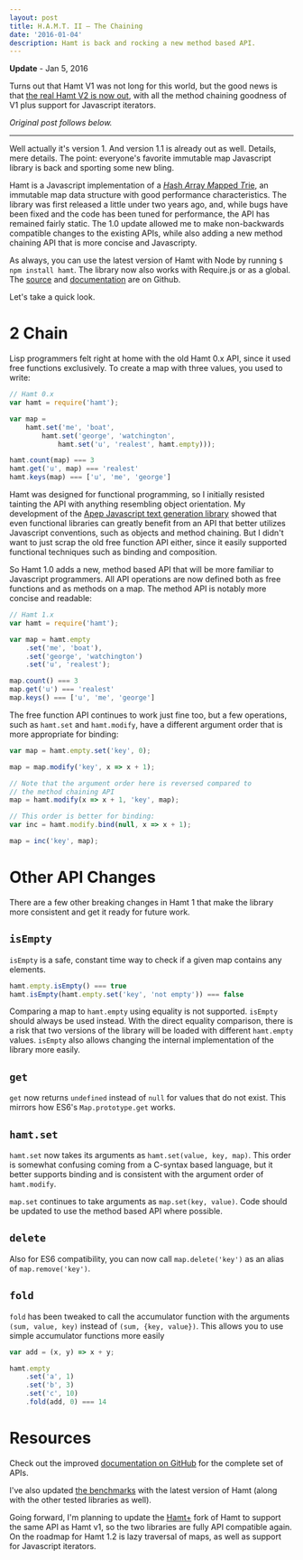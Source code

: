```yaml
---
layout: post
title: H.A.M.T. II – The Chaining
date: '2016-01-04'
description: Hamt is back and rocking a new method based API. 
---
```

**Update** - Jan 5, 2016

Turns out that Hamt V1 was not long for this world, but the good news is that [the real Hamt V2 is now out](/hamt-3-the-final-iteration/), with all the method chaining goodness of V1 plus support for Javascript iterators.

*Original post follows below.*

-----

Well actually it's version 1. And version 1.1 is already out as well. Details, mere details. The point: everyone's favorite immutable map Javascript library is back and sporting some new bling.

Hamt is a Javascript implementation of a [*H*ash *A*rray *M*apped *T*rie][hash-array-mapped-trie], an immutable map data structure with good performance characteristics. The library was first released a little under two years ago, and, while bugs have been fixed and the code has been tuned for performance, the API has remained fairly static. The 1.0 update allowed me to make non-backwards compatible changes to the existing APIs, while also adding a new method chaining API that is more concise and Javascripty.

As always, you can use the latest version of Hamt with Node by running `$ npm install hamt`. The library now also works with Require.js or as a global. The [source][src] and [documentation][] are on Github. 

Let's take a quick look.

# 2 Chain
Lisp programmers felt right at home with the old Hamt 0.x API, since it used free functions exclusively. To create a map with three values, you used to write:

```js
// Hamt 0.x
var hamt = require('hamt');

var map =
    hamt.set('me', 'boat',
        hamt.set('george', 'watchington',
            hamt.set('u', 'realest', hamt.empty)));

hamt.count(map) === 3
hamt.get('u', map) === 'realest'
hamt.keys(map) === ['u', 'me', 'george']
```

Hamt was designed for functional programming, so I initially resisted tainting the API with anything resembling object orientation. My development of the [Apep Javascript text generation library][apep] showed that even functional libraries can greatly benefit from an API that better utilizes Javascript conventions, such as objects and method chaining. But I didn't want to just scrap the old free function API either, since it easily supported functional techniques such as binding and composition.

So Hamt 1.0 adds a new, method based API that will be more familiar to Javascript programmers. All API operations are now defined both as free functions and as methods on a map. The method API is notably more concise and readable:

```js
// Hamt 1.x
var hamt = require('hamt');

var map = hamt.empty
    .set('me', 'boat'),
    .set('george', 'watchington')
    .set('u', 'realest');

map.count() === 3
map.get('u') === 'realest'
map.keys() === ['u', 'me', 'george']
```

The free function API continues to work just fine too, but a few operations, such as `hamt.set` and `hamt.modify`, have a different argument order that is more appropriate for binding:

```js
var map = hamt.empty.set('key', 0);

map = map.modify('key', x => x + 1);

// Note that the argument order here is reversed compared to
// the method chaining API 
map = hamt.modify(x => x + 1, 'key', map);

// This order is better for binding:
var inc = hamt.modify.bind(null, x => x + 1);

map = inc('key', map);
```

# Other API Changes
There are a few other breaking changes in Hamt 1 that make the library more consistent and get it ready for future work.

## `isEmpty`
`isEmpty` is a safe, constant time way to check if a given map contains any elements.

```js
hamt.empty.isEmpty() === true
hamt.isEmpty(hamt.empty.set('key', 'not empty')) === false
```

Comparing a map to `hamt.empty` using equality is not supported. `isEmpty` should always be used instead. With the direct equality comparison, there is a risk that two versions of the library will be loaded with different `hamt.empty` values. `isEmpty` also allows changing the internal implementation of the library more easily.

## `get`
`get` now returns `undefined` instead of `null` for values that do not exist. This mirrors how ES6's `Map.prototype.get` works. 

## `hamt.set`
`hamt.set` now takes its arguments as `hamt.set(value, key, map)`. This order is somewhat confusing coming from a C-syntax based language, but it better supports binding and is consistent with the argument order of `hamt.modify`.

`map.set` continues to take arguments as `map.set(key, value)`. Code should be updated to use the method based API where possible.

## `delete`
Also for ES6 compatibility, you can now call `map.delete('key')` as an alias of `map.remove('key')`.

## `fold`
`fold` has been tweaked to call the accumulator function with the arguments `(sum, value, key)` instead of `(sum, {key, value})`. This allows you to use simple accumulator functions more easily

```js
var add = (x, y) => x + y;

hamt.empty
    .set('a', 1)
    .set('b', 3)
    .set('c', 10)
    .fold(add, 0) === 14
```

# Resources
Check out the improved [documentation on GitHub][documentation] for the complete set of APIs.

I've also updated [the benchmarks][benchmarks] with the latest version of Hamt (along with the other tested libraries as well).

Going forward, I'm planning to update the [Hamt+][hamt+] fork of Hamt to support the same API as Hamt v1, so the two libraries are fully API compatible again. On the roadmap for Hamt 1.2 is lazy traversal of maps, as well as support for Javascript iterators.

[documentation]: https://github.com/mattbierner/hamt#api
[src]: https://github.com/mattbierner/hamt
[hamt+]: https://github.com/mattbierner/hamt_plus

[benchmarks]: http://github.com/mattbierner/js-hashtrie-benchmark
[hash-array-mapped-trie]: http://en.wikipedia.org/wiki/Hash_array_mapped_trie

[apep]: https://github.com/mattbierner/apep